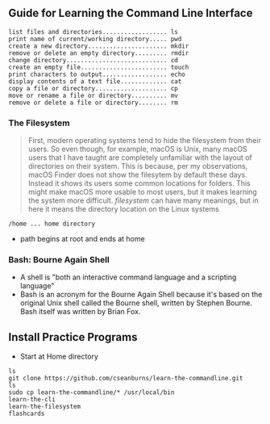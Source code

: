 ## Guide for Learning the Command Line Interface

```
list files and directories.................. ls
print name of current/working directory..... pwd
create a new directory...................... mkdir
remove or delete an empty directory......... rmdir
change directory............................ cd
create an empty file........................ touch
print characters to output.................. echo
display contents of a text file............. cat
copy a file or directory.................... cp
move or rename a file or directory.......... mv
remove or delete a file or directory........ rm
```

### The Filesystem
> First, modern operating systems tend to hide the filesystem from their users. So even though, for example, macOS is Unix, many macOS users that I have taught are completely unfamiliar with the layout of directories on their system. This is because, per my observations, macOS Finder does not show the filesytem by default these days. Instead it shows its users some common locations for folders. This might make macOS more usable to most users, but it makes learning the system more difficult.
> *filesystem* can have many meanings, but in here it means the directory location on the Linux systems

```
/home ... home directory
```
- path begins at root and ends at home



### Bash: Bourne Again Shell
- A shell is "both an interactive command language and a scripting language"
- Bash is an acronym for the Bourne Again Shell because it's based on the original Unix shell called the Bourne shell, written by Stephen Bourne. Bash itself was written by Brian Fox.


## Install Practice Programs

- Start at Home directory
```
ls
git clone https://github.com/cseanburns/learn-the-commandline.git
ls
sudo cp learn-the-commandline/* /usr/local/bin
learn-the-cli
learn-the-filesystem
flashcards

